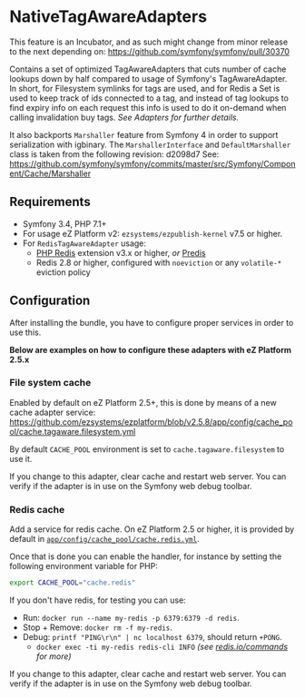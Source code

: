 # NativeTagAwareAdapters

This feature is an Incubator, and as such might change from minor release to the next depending on:
https://github.com/symfony/symfony/pull/30370

Contains a set of optimized TagAwareAdapters that cuts number of cache lookups down by half
compared to usage of Symfony's TagAwareAdapter. In short, for Filesystem symlinks for tags are used,
and for Redis a Set is used to keep track of ids connected to a tag, and instead of tag lookups to
find expiry info on each request this info is used to do it on-demand when calling invalidation buy tags.
_See Adapters for further details._

It also backports `Marshaller` feature from Symfony 4 in order to support serialization with igbinary.
The `MarshallerInterface` and `DefaultMarshaller` class is taken from the following revision: d2098d7
See: https://github.com/symfony/symfony/commits/master/src/Symfony/Component/Cache/Marshaller

## Requirements
- Symfony 3.4, PHP 7.1+
- For usage eZ Platform v2: `ezsystems/ezpublish-kernel` v7.5 or higher.
- For `RedisTagAwareAdapter` usage:
    - [PHP Redis](https://pecl.php.net/package/redis) extension v3.x or higher, _or_ [Predis](https://packagist.org/packages/predis/predis)
    - Redis 2.8 or higher, configured with `noeviction` or any `volatile-*` eviction policy

## Configuration
After installing the bundle, you have to configure proper services in order to use this.

**Below are examples on how to configure these adapters with eZ Platform 2.5.x**

### File system cache

Enabled by default on eZ Platform 2.5+, this is done by means of a new cache adapter service:
https://github.com/ezsystems/ezplatform/blob/v2.5.8/app/config/cache_pool/cache.tagaware.filesystem.yml

By default `CACHE_POOL` environment is set to `cache.tagaware.filesystem` to use it.

If you change to this adapter, clear cache and restart web server. You can verify if the adapter is in use on the Symfony web debug toolbar.

### Redis cache

Add a service for redis cache. On eZ Platform 2.5 or higher, it is provided by default in [`app/config/cache_pool/cache.redis.yml`](https://github.com/ezsystems/ezplatform/blob/v2.5.1/app/config/cache_pool/cache.redis.yml).

Once that is done you can enable the handler, for instance by setting the following environment variable for PHP:
```bash
export CACHE_POOL="cache.redis"
```

If you don't have redis, for testing you can use:
- Run: `docker run --name my-redis -p 6379:6379 -d redis`.
- Stop + Remove: `docker rm -f my-redis`.
- Debug: `printf "PING\r\n" | nc localhost 6379`, should return `+PONG`.
    - `docker exec -ti my-redis redis-cli INFO`  _(see [redis.io/commands](https://redis.io/commands) for more)_

If you change to this adapter, clear cache and restart web server. You can verify if the adapter is in use on the Symfony web debug toolbar.
